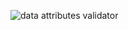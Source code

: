 ![data attributes validator](https://github.com/user-attachments/assets/17af3692-baf0-4d79-a925-977fd6f558c9)
